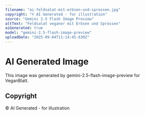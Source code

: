 ```yaml
---
filename: "ai-feldsalat-mit-erbsen-und-sprossen.jpg"
copyright: "© AI Generated - for illustration"
source: "Gemini 2.5 Flash Image Preview"
altText: "Feldsalat veganer mit Erbsen und Sprossen"
aiGenerated: true
model: "gemini-2.5-flash-image-preview"
uploadDate: "2025-09-04T11:14:45.630Z"
---
```


# AI Generated Image

This image was generated by gemini-2.5-flash-image-preview for VeganBlatt.

## Copyright
© AI Generated - for illustration
